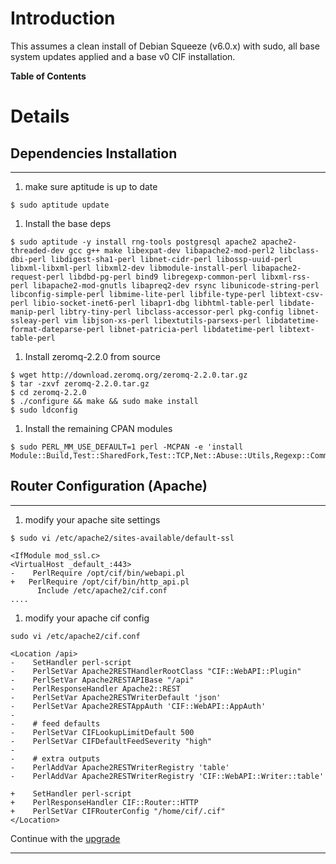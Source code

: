 # Introduction #
This assumes a clean install of Debian Squeeze (v6.0.x) with sudo, all base system updates applied and a base v0 CIF installation.

**Table of Contents**


# Details #
## Dependencies Installation ##

---

  1. make sure aptitude is up to date
```
$ sudo aptitude update
```
  1. Install the base deps
```
$ sudo aptitude -y install rng-tools postgresql apache2 apache2-threaded-dev gcc g++ make libexpat-dev libapache2-mod-perl2 libclass-dbi-perl libdigest-sha1-perl libnet-cidr-perl libossp-uuid-perl libxml-libxml-perl libxml2-dev libmodule-install-perl libapache2-request-perl libdbd-pg-perl bind9 libregexp-common-perl libxml-rss-perl libapache2-mod-gnutls libapreq2-dev rsync libunicode-string-perl libconfig-simple-perl libmime-lite-perl libfile-type-perl libtext-csv-perl libio-socket-inet6-perl libapr1-dbg libhtml-table-perl libdate-manip-perl libtry-tiny-perl libclass-accessor-perl pkg-config libnet-ssleay-perl vim libjson-xs-perl libextutils-parsexs-perl libdatetime-format-dateparse-perl libnet-patricia-perl libdatetime-perl libtext-table-perl
```
  1. Install zeromq-2.2.0 from source
```
$ wget http://download.zeromq.org/zeromq-2.2.0.tar.gz
$ tar -zxvf zeromq-2.2.0.tar.gz
$ cd zeromq-2.2.0
$ ./configure && make && sudo make install
$ sudo ldconfig
```
  1. Install the remaining CPAN modules
```
$ sudo PERL_MM_USE_DEFAULT=1 perl -MCPAN -e 'install Module::Build,Test::SharedFork,Test::TCP,Net::Abuse::Utils,Regexp::Common::net::CIDR,Linux::Cpuinfo,LWP::Protocol::https,Google::ProtocolBuffers,Iodef::Pb::Simple,Compress::Snappy,Snort::Rule,Time::HiRes,Net::Abuse::Utils::Spamhaus,Net::SSLeay,Net::DNS::Match,Log::Dispatch,Sys::MemInfo,LWPx::ParanoidAgent,ZeroMQ'
```

## Router Configuration (Apache) ##

---

  1. modify your apache site settings
```
$ sudo vi /etc/apache2/sites-available/default-ssl
```
```
<IfModule mod_ssl.c>
<VirtualHost _default_:443>
-    PerlRequire /opt/cif/bin/webapi.pl
+   PerlRequire /opt/cif/bin/http_api.pl
      Include /etc/apache2/cif.conf
....
```
  1. modify your apache cif config
```
sudo vi /etc/apache2/cif.conf
```
```
<Location /api>
-    SetHandler perl-script
-    PerlSetVar Apache2RESTHandlerRootClass "CIF::WebAPI::Plugin"
-    PerlSetVar Apache2RESTAPIBase "/api"
-    PerlResponseHandler Apache2::REST
-    PerlSetVar Apache2RESTWriterDefault 'json'
-    PerlSetVar Apache2RESTAppAuth 'CIF::WebAPI::AppAuth'
-
-    # feed defaults
-    PerlSetVar CIFLookupLimitDefault 500
-    PerlSetVar CIFDefaultFeedSeverity "high"
-
-    # extra outputs
-    PerlAddVar Apache2RESTWriterRegistry 'table'
-    PerlAddVar Apache2RESTWriterRegistry 'CIF::WebAPI::Writer::table'

+    SetHandler perl-script
+    PerlResponseHandler CIF::Router::HTTP
+    PerlSetVar CIFRouterConfig "/home/cif/.cif"
</Location>
```

Continue with the [upgrade](Upgrade_v1#Upgrade.md)

---
